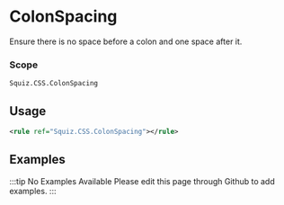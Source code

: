 # ColonSpacing

Ensure there is no space before a colon and one space after it.

### Scope

`Squiz.CSS.ColonSpacing`

## Usage

```xml
<rule ref="Squiz.CSS.ColonSpacing"></rule>
```

## Examples

:::tip No Examples Available
Please edit this page through Github to add examples.
:::